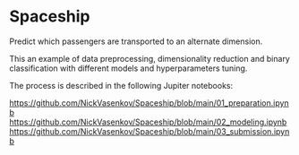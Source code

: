 # Spaceship
 Predict which passengers are transported to an alternate dimension.

This an example of data preprocessing, dimensionality reduction and binary classification with different models and hyperparameters tuning.

The process is described in the following Jupiter notebooks:

https://github.com/NickVasenkov/Spaceship/blob/main/01_preparation.ipynb
https://github.com/NickVasenkov/Spaceship/blob/main/02_modeling.ipynb
https://github.com/NickVasenkov/Spaceship/blob/main/03_submission.ipynb
